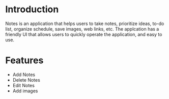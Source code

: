 # Introduction
Notes is an application that helps users to take notes, prioritize ideas, to-do list, organize schedule, save images, web links, etc.
The applcation has a friendly UI that allows users to quickly operate the application, and easy to use.

# Features
* Add Notes
* Delete Notes
* Edit Notes
* Add images
